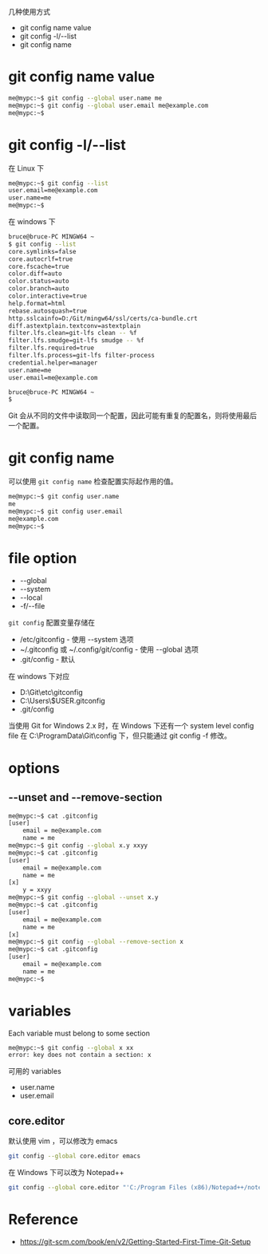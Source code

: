 几种使用方式
- git config name value
- git config -l/--list
- git config name


# git config name value
```bash
me@mypc:~$ git config --global user.name me
me@mypc:~$ git config --global user.email me@example.com
me@mypc:~$ 
```


# git config -l/--list
在 Linux 下
```bash
me@mypc:~$ git config --list
user.email=me@example.com
user.name=me
me@mypc:~$ 
```


在 windows 下
```bash
bruce@bruce-PC MINGW64 ~
$ git config --list
core.symlinks=false
core.autocrlf=true
core.fscache=true
color.diff=auto
color.status=auto
color.branch=auto
color.interactive=true
help.format=html
rebase.autosquash=true
http.sslcainfo=D:/Git/mingw64/ssl/certs/ca-bundle.crt
diff.astextplain.textconv=astextplain
filter.lfs.clean=git-lfs clean -- %f
filter.lfs.smudge=git-lfs smudge -- %f
filter.lfs.required=true
filter.lfs.process=git-lfs filter-process
credential.helper=manager
user.name=me
user.email=me@example.com

bruce@bruce-PC MINGW64 ~
$
```


Git 会从不同的文件中读取同一个配置，因此可能有重复的配置名，则将使用最后一个配置。


# git config name
可以使用 `git config name` 检查配置实际起作用的值。


```bash
me@mypc:~$ git config user.name
me
me@mypc:~$ git config user.email
me@example.com
me@mypc:~$ 
```


# file option
- --global
- --system
- --local
- -f/--file


`git config` 配置变量存储在
- /etc/gitconfig - 使用 --system 选项
- ~/.gitconfig 或 ~/.config/git/config - 使用 --global 选项
- .git/config - 默认


在 windows 下对应
- D:\Git\etc\gitconfig
- C:\Users\\$USER\.gitconfig
- .git/config


当使用 Git for Windows 2.x 时，在 Windows 下还有一个 system level config file 在 C:\ProgramData\Git\config 下，但只能通过 git config -f 修改。


# options
## --unset and --remove-section
```bash
me@mypc:~$ cat .gitconfig
[user]
	email = me@example.com
	name = me
me@mypc:~$ git config --global x.y xxyy
me@mypc:~$ cat .gitconfig
[user]
	email = me@example.com
	name = me
[x]
	y = xxyy
me@mypc:~$ git config --global --unset x.y
me@mypc:~$ cat .gitconfig
[user]
	email = me@example.com
	name = me
[x]
me@mypc:~$ git config --global --remove-section x
me@mypc:~$ cat .gitconfig
[user]
	email = me@example.com
	name = me
me@mypc:~$ 
```


# variables
Each variable must belong to some section
```bash
me@mypc:~$ git config --global x xx
error: key does not contain a section: x
```


可用的 variables
- user.name
- user.email


## core.editor
默认使用 vim ，可以修改为 emacs
```bash
git config --global core.editor emacs
```


在 Windows 下可以改为 Notepad++
```bash
git config --global core.editor "'C:/Program Files (x86)/Notepad++/notepad++.exe' -multiInst -nosession"
```


# Reference
- https://git-scm.com/book/en/v2/Getting-Started-First-Time-Git-Setup
